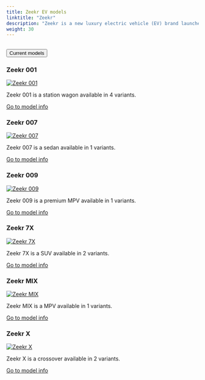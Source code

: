 ```yaml
---
title: Zeekr EV models
linktitle: "Zeekr"
description: "Zeekr is a new luxury electric vehicle (EV) brand launched by Geely Automobile in 2021. The brand aims to compete with Tesla and other high-end EV makers in China and beyond. Zeekr's EV strategy is based on four pillars design, technology, performance and customer experience."
weight: 30
---
```

<!-- markdownlint-disable MD033 -->
<!-- markdownlint-disable MD010 -->


<div class="accordion" id="accordionPanelsStayOpenExample">
    <div class="accordion-item">
        <h2 class="accordion-header">
            <button class="accordion-button" type="button" data-bs-toggle="collapse" data-bs-target="#panelsStayOpen-collapseOne" aria-expanded="true" aria-controls="panelsStayOpen-collapseOne">
                        Current models
            </button>
        </h2>
        <div id="panelsStayOpen-collapseOne" class="accordion-collapse collapse show">
            <div class="accordion-body">
    <div class="container p-3 mb-4 bg-body-tertiary rounded border">
        <h3>Zeekr 001</h3>
        <div class="row">
            <div class="col col-12 col-md-6">
                <a href="001">
                    <img src="https://media.evkx.net/multimedia/models/zeekr/001/001_performance_awd/main_1_st.jpg" class="img-fluid" alt="Zeekr 001" >
                </a>
            </div>
            <div class="col col-12 col-md-6"><p>
Zeekr 001 is a station wagon available in 4 variants.
</p>
	<a href="001/" class="btn btn-outline-primary" role="button">Go to model info</a>
		</div>
	</div>
</div>
    <div class="container p-3 mb-4 bg-body-tertiary rounded border">
        <h3>Zeekr 007</h3>
        <div class="row">
            <div class="col col-12 col-md-6">
                <a href="007">
                    <img src="https://media.evkx.net/multimedia/models/zeekr/007/007_awd_performance/main_1_st.jpg" class="img-fluid" alt="Zeekr 007" >
                </a>
            </div>
            <div class="col col-12 col-md-6"><p>
Zeekr 007 is a sedan available in 1 variants.
</p>
	<a href="007/" class="btn btn-outline-primary" role="button">Go to model info</a>
		</div>
	</div>
</div>
    <div class="container p-3 mb-4 bg-body-tertiary rounded border">
        <h3>Zeekr 009</h3>
        <div class="row">
            <div class="col col-12 col-md-6">
                <a href="009">
                    <img src="https://media.evkx.net/multimedia/models/zeekr/009/009_me_edition/main_1_st.jpg" class="img-fluid" alt="Zeekr 009" >
                </a>
            </div>
            <div class="col col-12 col-md-6"><p>
Zeekr 009 is a premium MPV available in 1 variants.
</p>
	<a href="009/" class="btn btn-outline-primary" role="button">Go to model info</a>
		</div>
	</div>
</div>
    <div class="container p-3 mb-4 bg-body-tertiary rounded border">
        <h3>Zeekr 7X</h3>
        <div class="row">
            <div class="col col-12 col-md-6">
                <a href="7x">
                    <img src="https://media.evkx.net/multimedia/models/zeekr/7x/7x_long_range_awd/main_1_st.jpg" class="img-fluid" alt="Zeekr 7X" >
                </a>
            </div>
            <div class="col col-12 col-md-6"><p>
Zeekr 7X is a SUV available in 2 variants.
</p>
	<a href="7x/" class="btn btn-outline-primary" role="button">Go to model info</a>
		</div>
	</div>
</div>
    <div class="container p-3 mb-4 bg-body-tertiary rounded border">
        <h3>Zeekr MIX</h3>
        <div class="row">
            <div class="col col-12 col-md-6">
                <a href="mix">
                    <img src="" class="img-fluid" alt="Zeekr MIX" >
                </a>
            </div>
            <div class="col col-12 col-md-6"><p>
Zeekr MIX is a MPV available in 1 variants.
</p>
	<a href="mix/" class="btn btn-outline-primary" role="button">Go to model info</a>
		</div>
	</div>
</div>
    <div class="container p-3 mb-4 bg-body-tertiary rounded border">
        <h3>Zeekr X</h3>
        <div class="row">
            <div class="col col-12 col-md-6">
                <a href="x">
                    <img src="https://media.evkx.net/multimedia/models/zeekr/x/x_privelige_awd/main_1_st.jpg" class="img-fluid" alt="Zeekr X" >
                </a>
            </div>
            <div class="col col-12 col-md-6"><p>
Zeekr X is a crossover available in 2 variants.
</p>
	<a href="x/" class="btn btn-outline-primary" role="button">Go to model info</a>
		</div>
	</div>
</div>
        </div>
    </div>
</div></div>
